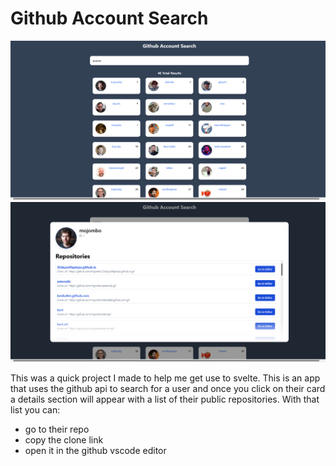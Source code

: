 # Github Account Search

![screenshot](mainpage.png)
![screenshot](details.png)

This was a quick project I made to help me get use to svelte. This is an app that uses the github api to search for a user and once you click on their card a details section will appear with a list of their public repositories. With that list you can: 
- go to their repo
- copy the clone link
- open it in the github vscode editor


